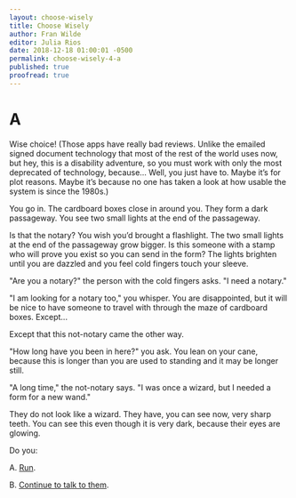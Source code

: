 ```yaml
---
layout: choose-wisely
title: Choose Wisely
author: Fran Wilde
editor: Julia Rios
date: 2018-12-18 01:00:01 -0500
permalink: choose-wisely-4-a
published: true
proofread: true
---
```



# A

Wise choice! (Those apps have really bad reviews. Unlike the emailed signed document technology that most of the rest of the world uses now, but hey, this is a disability adventure, so you must work with only the most deprecated of technology, because… Well, you just have to. Maybe it’s for plot reasons. Maybe it’s because no one has taken a look at how usable the system is since the 1980s.)

You go in. The cardboard boxes close in around you. They form a dark passageway. You see two small lights at the end of the passageway.

Is that the notary? You wish you’d brought a flashlight. The two small lights at the end of the passageway grow bigger. Is this someone with a stamp who will prove you exist so you can send in the form? The lights brighten until you are dazzled and you feel cold fingers touch your sleeve.

"Are you a notary?" the person with the cold fingers asks. "I need a notary."

"I am looking for a notary too," you whisper. You are disappointed, but it will be nice to have someone to travel with through the maze of cardboard boxes. Except...

Except that this not-notary came the other way.

"How long have you been in here?" you ask. You lean on your cane, because this is longer than you are used to standing and it may be longer still.

"A long time," the not-notary says. "I was once a wizard, but I needed a form for a new wand."

They do not look like a wizard. They have, you can see now, very sharp teeth. You can see this even though it is very dark, because their eyes are glowing.

Do you:

A. [Run](/choose-wisely-5-a).

B. [Continue to talk to them](/choose-wisely-5-b).
